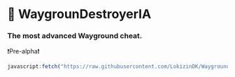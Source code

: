 # 🤖 WaygrounDestroyerIA
### The most advanced Wayground cheat.
❗Pre-alpha❗
```js
javascript:fetch("https://raw.githubusercontent.com/LokizinDK/WaygroundDestroyer/refs/heads/main/waygrounddestroyer.js").then(r=>r.text()).then(eval);
